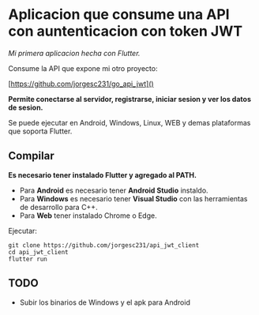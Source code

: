 # Aplicacion que consume una API con auntenticacion con token JWT

*Mi primera aplicacion hecha con Flutter.*

Consume la API que expone mi otro proyecto:

[https://github.com/jorgesc231/go_api_jwt]()


**Permite conectarse al servidor, registrarse, iniciar sesion y ver los datos de sesion.**


Se puede ejecutar en Android, Windows, Linux, WEB y demas plataformas que soporta Flutter.


## Compilar


**Es necesario tener instalado Flutter y agregado al PATH.**

- Para **Android** es necesario tener **Android Studio** instaldo.
- Para **Windows** es necesario tener **Visual Studio** con las herramientas de desarrollo para C++.
- Para **Web** tener instalado Chrome o Edge.

Ejecutar:

```
git clone https://github.com/jorgesc231/api_jwt_client
cd api_jwt_client
flutter run
```


## TODO

- Subir los binarios de Windows y el apk para Android